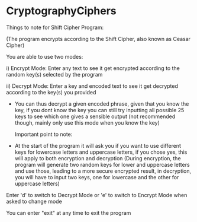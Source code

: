 # CryptographyCiphers

Things to note for Shift Cipher Program:

  (The program encrypts according to the Shift Cipher, also known as Ceasar Cipher)

   You are able to use two modes: 
  
  i) Encrypt Mode: Enter any text to see it get encrypted according to the random key(s) selected by the program
  
  ii) Decrypt Mode: Enter a key and encoded text to see it get decrypted according to the key(s) you provided

  - You can thus decrypt a given encoded phrase, given that you know the key, if you dont know the key you can still try inputting all possible 25 keys to see which one gives a         sensible output (not recommended though, mainly only use this mode when you know the key)

    Important point to note:
  - At the start of the program it will ask you if you want to use different keys for lowercase letters and uppercase letters, if you chose yes, this will apply to both encryption        and decryption (During encryption, the program will generate two random keys for lower and uppercase letters and use those, leading to a more secure encrypted result, in              decryption, you will have to input two keys, one for lowercase and the other for uppercase letters)
  
  Enter 'd' to switch to Decrypt Mode or 'e' to switch to Encrypt Mode when asked to change mode
  
  You can enter "exit" at any time to exit the program
